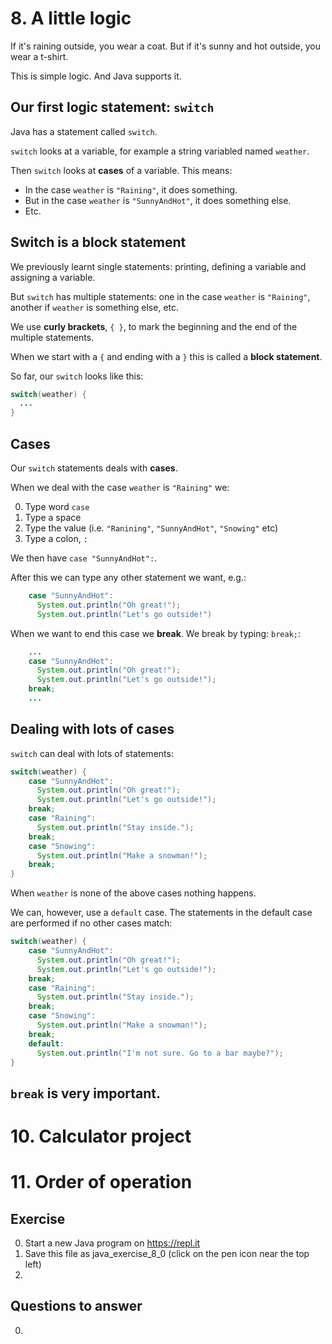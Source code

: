 # 8. A little logic

If it's raining outside, you wear a coat. But if it's sunny and hot outside, you wear a t-shirt.

This is simple logic. And Java supports it.

## Our first logic statement: `switch`

Java has a statement called `switch`.

`switch` looks at a variable, for example a string variabled named `weather`.

Then `switch` looks at **cases** of a variable. This means: 

* In the case `weather` is `"Raining"`, it does something.
* But in the case `weather` is `"SunnyAndHot"`, it does something else.
* Etc.

## Switch is a block statement 

We previously learnt single statements: printing, defining a variable and assigning a variable.

But `switch` has multiple statements: one in the case `weather` is `"Raining"`, another if `weather` is something else, etc.

We use **curly brackets**, `{ }`, to mark the beginning and the end of the multiple statements.

When we start with a `{` and ending with a `}` this is called a **block statement**.

So far, our `switch` looks like this:

```java
switch(weather) {
  ...
}
```

## Cases

Our `switch` statements deals with **cases**.

When we deal with the case `weather` is `"Raining"` we:

0. Type word `case`
0. Type a space
0. Type the value (i.e. `"Ranining"`, `"SunnyAndHot"`, `"Snowing"` etc)
0. Type a colon, `:`

We then have `case "SunnyAndHot":`.

After this we can type any other statement we want, e.g.:

```java
    case "SunnyAndHot":
      System.out.println("Oh great!");
      System.out.println("Let's go outside!")
```

When we want to end this case we **break**. We break by typing: `break;`:

```java
    ...
    case "SunnyAndHot":
      System.out.println("Oh great!");
      System.out.println("Let's go outside!");
    break;
    ...
```

## Dealing with lots of cases

`switch` can deal with lots of statements:

```java
switch(weather) {
    case "SunnyAndHot":
      System.out.println("Oh great!");
      System.out.println("Let's go outside!");
    break;
    case "Raining":
      System.out.println("Stay inside.");
    break;
    case "Snowing":
      System.out.println("Make a snowman!");
    break;        
}
```

When `weather` is none of the above cases nothing happens.

We can, however, use a `default` case. The statements in the default case are performed if no other cases match:

```java
switch(weather) {
    case "SunnyAndHot":
      System.out.println("Oh great!");
      System.out.println("Let's go outside!");
    break;
    case "Raining":
      System.out.println("Stay inside.");
    break;
    case "Snowing":
      System.out.println("Make a snowman!");
    break;
    default:
      System.out.println("I'm not sure. Go to a bar maybe?");
}
```

## `break` is very important.

# 10. Calculator project

# 11. Order of operation 

## Exercise

0. Start a new Java program on https://repl.it
0. Save this file as java_exercise_8_0 (click on the pen icon near the top left)
0. 

## Questions to answer

0. 
